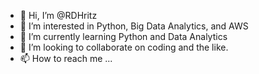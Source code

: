 - 👋 Hi, I’m @RDHritz
- 👀 I’m interested in Python, Big Data Analytics, and AWS
- 🌱 I’m currently learning Python and Data Analytics
- 💞️ I’m looking to collaborate on coding and the like.
- 📫 How to reach me ...

<!---
RDHritz/RDHritz is a ✨ special ✨ repository because its `README.md` (this file) appears on your GitHub profile.
You can click the Preview link to take a look at your changes.
--->
